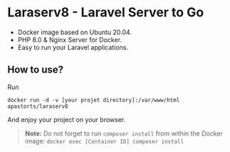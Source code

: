 # Laraserv8 - Laravel Server to Go

- Docker image based on Ubuntu 20.04.
- PHP 8.0 & Nginx Server for Docker. 
- Easy to run your Laravel applications.

## How to use?

Run

`docker run -d -v [your projet directory]:/var/www/html apastorts/laraserv8`

And enjoy your project on your browser.

> **Note:** Do not forget to run `composer install` from within the Docker image:
> `docker exec [Container ID] composer install`
